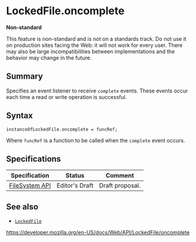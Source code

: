 # LockedFile.oncomplete

**Non-standard**

This feature is non-standard and is not on a standards track. Do not use it on production sites facing the Web: it will not work for every user. There may also be large incompatibilities between implementations and the behavior may change in the future.

## Summary

Specifies an event listener to receive `complete` events. These events occur each time a read or write operation is successful.

## Syntax

    instanceOfLockedFile.oncomplete = funcRef;

Where `funcRef` is a function to be called when the `complete` event occurs.

## Specifications

<table><thead><tr class="header"><th>Specification</th><th>Status</th><th>Comment</th></tr></thead><tbody><tr class="odd"><td><a href="https://w3c.github.io/filesystem-api/">FileSystem API</a></td><td><span class="spec-ed">Editor's Draft</span></td><td>Draft proposal.</td></tr></tbody></table>

## See also

- [`LockedFile`](../lockedfile)

<a href="https://developer.mozilla.org/en-US/docs/Web/API/LockedFile/oncomplete" class="_attribution-link">https://developer.mozilla.org/en-US/docs/Web/API/LockedFile/oncomplete</a>
